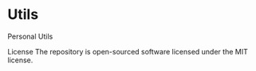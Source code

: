 # Utils
Personal Utils

License
The repository is open-sourced software licensed under the MIT license.